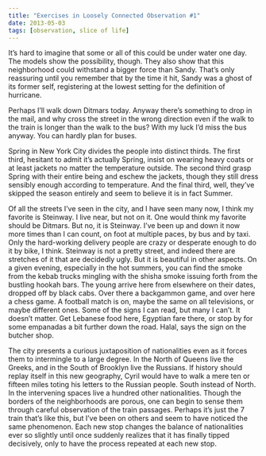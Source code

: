 ```yaml
---
title: "Exercises in Loosely Connected Observation #1"
date: 2013-05-03
tags: [observation, slice of life]
---
```

It’s hard to imagine that some or all of this could be under water one day. The models show the possibility, though. They also show that this neighborhood could withstand a bigger force than Sandy. That’s only reassuring until you remember that by the time it hit, Sandy was a ghost of its former self, registering at the lowest setting for the definition of hurricane.

Perhaps I’ll walk down Ditmars today. Anyway there’s something to drop in the mail, and why cross the street in the wrong direction even if the walk to the train is longer than the walk to the bus? With my luck I’d miss the bus anyway. You can hardly plan for buses.

Spring in New York City divides the people into distinct thirds. The first third, hesitant to admit it’s actually Spring, insist on wearing heavy coats or at least jackets no matter the temperature outside. The second third grasp Spring with their entire being and eschew the jackets, though they still dress sensibly enough according to temperature. And the final third, well, they’ve skipped the season entirely and seem to believe it is in fact Summer.

Of all the streets I’ve seen in the city, and I have seen many now, I think my favorite is Steinway. I live near, but not on it. One would think my favorite should be Ditmars. But no, it is Steinway. I’ve been up and down it now more times than I can count, on foot at multiple paces, by bus and by taxi. Only the hard-working delivery people are crazy or desperate enough to do it by bike, I think. Steinway is not a pretty street, and indeed there are stretches of it that are decidedly ugly. But it is beautiful in other aspects. On a given evening, especially in the hot summers, you can find the smoke from the kebab trucks mingling with the shisha smoke issuing forth from the bustling hookah bars. The young arrive here from elsewhere on their dates, dropped off by black cabs. Over there a backgammon game, and over here a chess game. A football match is on, maybe the same on all televisions, or maybe different ones. Some of the signs I can read, but many I can’t. It doesn’t matter. Get Lebanese food here, Egyptian fare there, or stop by for some empanadas a bit further down the road. Halal, says the sign on the butcher shop.

The city presents a curious juxtaposition of nationalities even as it forces them to intermingle to a large degree. In the North of Queens live the Greeks, and in the South of Brooklyn live the Russians. If history should replay itself in this new geography, Cyril would have to walk a mere ten or fifteen miles toting his letters to the Russian people. South instead of North. In the intervening spaces live a hundred other nationalities. Though the borders of the neighborhoods are porous, one can begin to sense them through careful observation of the train passages. Perhaps it’s just the 7 train that’s like this, but I’ve been on others and seem to have noticed the same phenomenon. Each new stop changes the balance of nationalities ever so slightly until once suddenly realizes that it has finally tipped decisively, only to have the process repeated at each new stop.